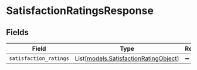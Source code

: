 # SatisfactionRatingsResponse


## Fields

| Field                                                                          | Type                                                                           | Required                                                                       | Description                                                                    |
| ------------------------------------------------------------------------------ | ------------------------------------------------------------------------------ | ------------------------------------------------------------------------------ | ------------------------------------------------------------------------------ |
| `satisfaction_ratings`                                                         | List[[models.SatisfactionRatingObject](../models/satisfactionratingobject.md)] | :heavy_minus_sign:                                                             | N/A                                                                            |